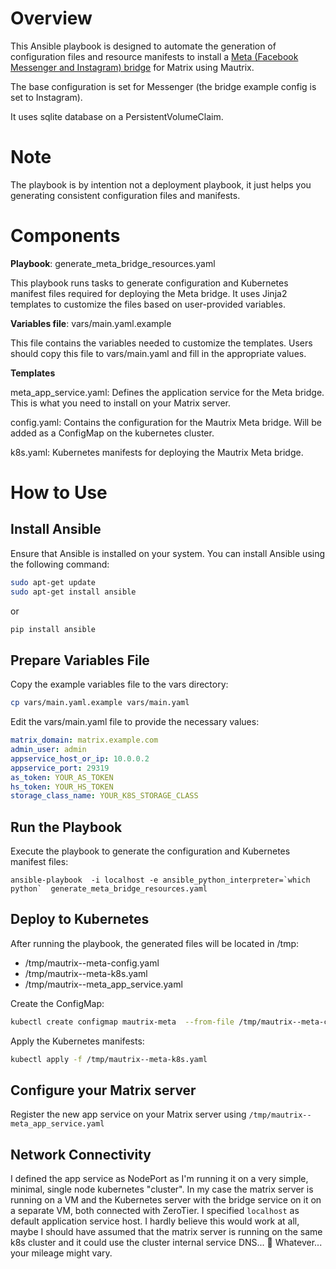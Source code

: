 # Overview

This Ansible playbook is designed to automate the generation of configuration files and resource manifests to install a [Meta (Facebook Messenger and Instagram) bridge](https://docs.mau.fi/bridges/go/meta/index.html) for Matrix using Mautrix. 

The base configuration is set for Messenger (the bridge example config is set to Instagram).

It uses sqlite database on a PersistentVolumeClaim.

# Note

The playbook is by intention not a deployment playbook, it just helps you generating consistent configuration files and manifests.

# Components
**Playbook**: generate_meta_bridge_resources.yaml

This playbook runs tasks to generate configuration and Kubernetes manifest files required for deploying the Meta bridge.
It uses Jinja2 templates to customize the files based on user-provided variables.

**Variables file**: vars/main.yaml.example

This file contains the variables needed to customize the templates. Users should copy this file to vars/main.yaml and fill in the appropriate values.

**Templates**

meta_app_service.yaml: Defines the application service for the Meta bridge. This is what you need to install on your Matrix server.

config.yaml: Contains the configuration for the Mautrix Meta bridge. Will be added as a ConfigMap on the kubernetes cluster.

k8s.yaml: Kubernetes manifests for deploying the Mautrix Meta bridge.

# How to Use

## Install Ansible

Ensure that Ansible is installed on your system. You can install Ansible using the following command:

```bash
sudo apt-get update
sudo apt-get install ansible
```

or


```bash
pip install ansible
```

## Prepare Variables File

Copy the example variables file to the vars directory:

```bash
cp vars/main.yaml.example vars/main.yaml
```

Edit the vars/main.yaml file to provide the necessary values:

```yaml
matrix_domain: matrix.example.com
admin_user: admin
appservice_host_or_ip: 10.0.0.2
appservice_port: 29319
as_token: YOUR_AS_TOKEN
hs_token: YOUR_HS_TOKEN
storage_class_name: YOUR_K8S_STORAGE_CLASS
```

## Run the Playbook

Execute the playbook to generate the configuration and Kubernetes manifest files:

```
ansible-playbook  -i localhost -e ansible_python_interpreter=`which python`  generate_meta_bridge_resources.yaml
```

## Deploy to Kubernetes

After running the playbook, the generated files will be located in /tmp:

- /tmp/mautrix--meta-config.yaml
- /tmp/mautrix--meta-k8s.yaml
- /tmp/mautrix--meta_app_service.yaml

Create the ConfigMap:

```bash
kubectl create configmap mautrix-meta  --from-file /tmp/mautrix--meta-config.yaml
```


Apply the Kubernetes manifests:

```bash
kubectl apply -f /tmp/mautrix--meta-k8s.yaml
```

## Configure your Matrix server

Register the new app service on your Matrix server using `/tmp/mautrix--meta_app_service.yaml`

## Network Connectivity

I defined the app service as NodePort as I'm running it on a very simple, minimal, single node kubernetes "cluster".  In my case the matrix server is running on a VM and the Kubernetes server with the bridge service on it on a separate VM, both connected with ZeroTier. I specified `localhost` as default application service host. I hardly believe this would work at all, maybe I should have assumed that the matrix server is running on the same k8s cluster and it could use the cluster internal service DNS... 🤔 Whatever... your mileage might vary.



